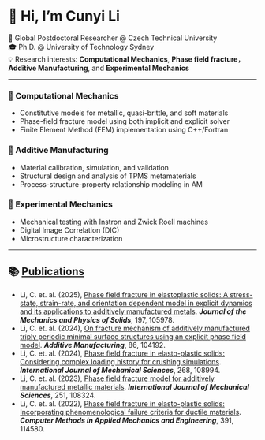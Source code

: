# 👋 Hi, I’m Cunyi Li

🔬  Global Postdoctoral Researcher @ Czech Technical University  
🎓 Ph.D. @ University of Technology Sydney  
💡 Research interests: **Computational Mechanics**, **Phase field fracture**， **Additive Manufacturing**, and **Experimental Mechanics**

---
### 🧠 Computational Mechanics
- Constitutive models for metallic, quasi-brittle, and soft materials
- Phase-field fracture model using both implicit and explicit solver
- Finite Element Method (FEM) implementation using C++/Fortran

### 🧱 Additive Manufacturing
- Material calibration, simulation, and validation
- Structural design and analysis of TPMS metamaterials
- Process-structure-property relationship modeling in AM

### 🧪 Experimental Mechanics
- Mechanical testing with Instron and Zwick Roell machines
- Digital Image Correlation (DIC) 
- Microstructure characterization

---

## 📚 [Publications](https://scholar.google.com/citations?user=-2M_EccAAAAJ&hl=en)
 
- Li, C. et. al. (2025), [Phase field fracture in elastoplastic solids: A stress-state, strain-rate, and orientation dependent model in explicit dynamics and its applications to additively manufactured metals](https://doi.org/10.1016/j.jmps.2024.105978). ***Journal of the Mechanics and Physics of Solids***, 197, 105978.  
- Li, C. et. al. (2024), [On fracture mechanism of additively manufactured triply periodic minimal surface structures using an explicit phase field model](https://doi.org/10.1016/j.addma.2024.104192 ). ***Additive Manufacturing***, 86, 104192. 
- Li, C. et. al. (2024), [Phase field fracture in elasto-plastic solids: Considering complex loading history for crushing simulations](https://doi.org/10.1016/j.ijmecsci.2024.108994). ***International Journal of Mechanical Sciences***, 268, 108994. 
- Li, C. et. al. (2023), [Phase field fracture model for additively manufactured metallic materials](https://doi.org/10.1016/j.ijmecsci.2023.108324). ***International Journal of Mechanical Sciences***, 251, 108324. 
- Li, C. et. al. (2022), [Phase field fracture in elasto-plastic solids: Incorporating phenomenological failure criteria for ductile materials](https://doi.org/10.1016/j.cma.2022.114580). ***Computer Methods in Applied Mechanics and Engineering***, 391, 114580. 